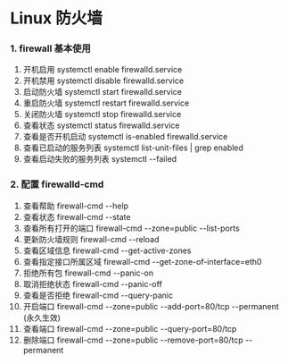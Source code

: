 
# Linux 防火墙

### 1. firewall 基本使用

1. 开机启用 systemctl enable firewalld.service
2. 开机禁用 systemctl disable firewalld.service
3. 启动防火墙 systemctl start firewalld.service
4. 重启防火墙 systemctl restart firewalld.service
5. 关闭防火墙 systemctl stop firewalld.service
6. 查看状态 systemctl status firewalld.service
7. 查看是否开机启动 systemctl is-enabled firewalld.service
8. 查看已启动的服务列表 systemctl list-unit-files | grep enabled
9. 查看启动失败的服务列表 systemctl --failed

### 2. 配置 firewalld-cmd 
1. 查看帮助  firewall-cmd --help
2. 查看状态  firewall-cmd --state
3. 查看所有打开的端口 firewall-cmd --zone=public --list-ports
4. 更新防火墙规则 firewall-cmd --reload
5. 查看区域信息  firewall-cmd --get-active-zones
6. 查看指定接口所属区域 firewall-cmd --get-zone-of-interface=eth0
7. 拒绝所有包 firewall-cmd --panic-on
8. 取消拒绝状态 firewall-cmd --panic-off
9. 查看是否拒绝 firewall-cmd --query-panic
10. 开启端口 firewall-cmd --zone=public --add-port=80/tcp --permanent (永久生效)
11. 查看端口 firewall-cmd --zone=public --query-port=80/tcp
12. 删除端口 firewall-cmd --zone=public --remove-port=80/tcp --permanent





